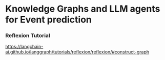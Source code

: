 # Knowledge Graphs and LLM agents for Event prediction

### Reflexion Tutorial
https://langchain-ai.github.io/langgraph/tutorials/reflexion/reflexion/#construct-graph
